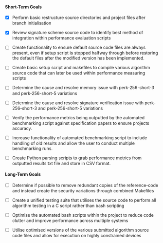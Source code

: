 #### Short-Term Goals
- [x] Perform basic restructure source directories and project files after branch initialisation

- [x] Review signature scheme source code to identify best method of integration within performance evaluation scripts

- [ ] Create functionality to ensure default source code files are always present, even if setup script is stopped halfway through before restoring the default files after the modified version has been implemented.

- [ ] Create basic setup script and makefiles to compile various algorithm source code that can later be used within performance measuring scripts

- [ ] Determine the cause and resolve memory issue with perk-256-short-3 and perk-256-short-5 variations

- [ ] Determine the cause and resolve signature verification issue with perk-256-short-3 and perk-256-short-5 variations

- [ ] Verify the performance metrics being outputted by the automated benchmarking script against specification papers to ensure projects accuracy.

- [ ] Increase functionality of automated benchmarking script to include handling of old results and allow the user to conduct multiple benchmarking runs.

- [ ] Create Python parsing scripts to grab performance metrics from outputted results txt file and store in CSV format.




#### Long-Term Goals
- [ ] Determine if possible to remove redundant copies of the reference-code and instead create the security variations through combined Makefiles

- [ ] Create a unified testing suite that utilises the source code to perform all algorithm testing in a C script rather than bash scripting

- [ ] Optimise the automated bash scripts within the project to reduce code clutter and improve performance across multiple systems
  
- [ ] Utilise optimised versions of the various submitted algorithm source code files and allow for execution on highly constrained devices